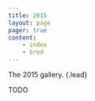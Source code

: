 ```yaml
---
title: 2015
layout: page
pager: true
content:
    - index
    - bred
---
```


The 2015 gallery.
{.lead}

TODO

